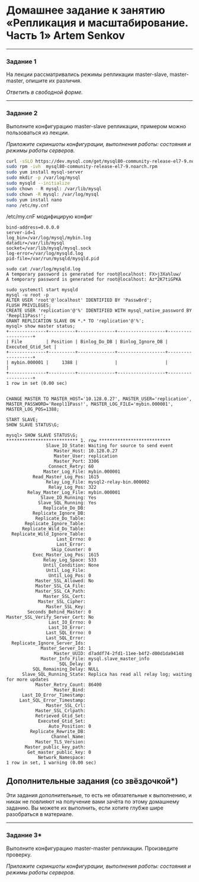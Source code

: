 # Домашнее задание к занятию «Репликация и масштабирование. Часть 1» Artem Senkov

---

### Задание 1

На лекции рассматривались режимы репликации master-slave, master-master, опишите их различия.

*Ответить в свободной форме.*

---

### Задание 2

Выполните конфигурацию master-slave репликации, примером можно пользоваться из лекции.

*Приложите скриншоты конфигурации, выполнения работы: состояния и режимы работы серверов.*

```bash
curl -sSLO https://dev.mysql.com/get/mysql80-community-release-el7-9.noarch.rpm
sudo rpm -ivh  mysql80-community-release-el7-9.noarch.rpm
sudo yum install mysql-server
sudo mkdir -p /var/log/mysql
sudo mysqld --initialize
sudo chown - R mysql: /var/lib/mysql
sudo chown -R mysql: /var/log/mysql
sudo yum install nano
nano /etc/my.cnf
```
/etc/my.cnF модифицирую конфиг
```
bind-address=0.0.0.0
server-id=1
log_bin=/var/log/mysql/mybin.log
datadir=/var/lib/mysql
socket=/var/lib/mysql/mysql.sock
log-error=/var/log/mysqld.log
pid-file=/var/run/mysqld/mysqld.pid
```
```
sudo cat /var/log/mysqld.log
A temporary password is generated for root@localhost: FX>j3Xa%luw/
A temporary password is generated for root@localhost: Az*2K7tiGPKA
```
```
sudo systemctl start mysqld
mysql -u root -p
ALTER USER 'root'@'localhost' IDENTIFIED BY 'Passw0rd';
FLUSH PRIVILEGES;
CREATE USER 'replication'@'%' IDENTIFIED WITH mysql_native_password BY 'Reepl11Pass!';
GRANT REPLICATION SLAVE ON *.* TO 'replication'@'%';
mysql> show master status;
+--------------+----------+--------------+------------------+-------------------+
| File         | Position | Binlog_Do_DB | Binlog_Ignore_DB | Executed_Gtid_Set |
+--------------+----------+--------------+------------------+-------------------+
| mybin.000001 |     1388 |              |                  |                   |
+--------------+----------+--------------+------------------+-------------------+
1 row in set (0.00 sec)


CHANGE MASTER TO MASTER_HOST='10.128.0.27', MASTER_USER='replication', MASTER_PASSWORD='Reepl11Pass!', MASTER_LOG_FILE='mybin.000001', MASTER_LOG_POS=1388;

START SLAVE;
SHOW SLAVE STATUS\G;
```


```
mysql> SHOW SLAVE STATUS\G;
*************************** 1. row ***************************
               Slave_IO_State: Waiting for source to send event
                  Master_Host: 10.128.0.27
                  Master_User: replication
                  Master_Port: 3306
                Connect_Retry: 60
              Master_Log_File: mybin.000001
          Read_Master_Log_Pos: 1615
               Relay_Log_File: mysql2-relay-bin.000002
                Relay_Log_Pos: 322
        Relay_Master_Log_File: mybin.000001
             Slave_IO_Running: Yes
            Slave_SQL_Running: Yes
              Replicate_Do_DB:
          Replicate_Ignore_DB:
           Replicate_Do_Table:
       Replicate_Ignore_Table:
      Replicate_Wild_Do_Table:
  Replicate_Wild_Ignore_Table:
                   Last_Errno: 0
                   Last_Error:
                 Skip_Counter: 0
          Exec_Master_Log_Pos: 1615
              Relay_Log_Space: 533
              Until_Condition: None
               Until_Log_File:
                Until_Log_Pos: 0
           Master_SSL_Allowed: No
           Master_SSL_CA_File:
           Master_SSL_CA_Path:
              Master_SSL_Cert:
            Master_SSL_Cipher:
               Master_SSL_Key:
        Seconds_Behind_Master: 0
Master_SSL_Verify_Server_Cert: No
                Last_IO_Errno: 0
                Last_IO_Error:
               Last_SQL_Errno: 0
               Last_SQL_Error:
  Replicate_Ignore_Server_Ids:
             Master_Server_Id: 1
                  Master_UUID: d7addf74-2fd1-11ee-b4f2-d00d1da94148
             Master_Info_File: mysql.slave_master_info
                    SQL_Delay: 0
          SQL_Remaining_Delay: NULL
      Slave_SQL_Running_State: Replica has read all relay log; waiting for more updates
           Master_Retry_Count: 86400
                  Master_Bind:
      Last_IO_Error_Timestamp:
     Last_SQL_Error_Timestamp:
               Master_SSL_Crl:
           Master_SSL_Crlpath:
           Retrieved_Gtid_Set:
            Executed_Gtid_Set:
                Auto_Position: 0
         Replicate_Rewrite_DB:
                 Channel_Name:
           Master_TLS_Version:
       Master_public_key_path:
        Get_master_public_key: 0
            Network_Namespace:
1 row in set, 1 warning (0.00 sec)
```


## Дополнительные задания (со звёздочкой*)
Эти задания дополнительные, то есть не обязательные к выполнению, и никак не повлияют на получение вами зачёта по этому домашнему заданию. Вы можете их выполнить, если хотите глубже шире разобраться в материале.

---

### Задание 3* 

Выполните конфигурацию master-master репликации. Произведите проверку.

*Приложите скриншоты конфигурации, выполнения работы: состояния и режимы работы серверов.*
